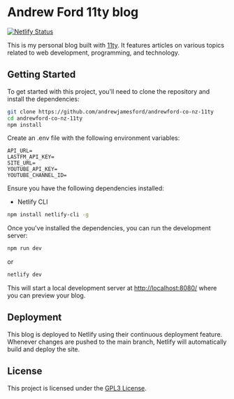# Andrew Ford 11ty blog

[![Netlify Status](https://api.netlify.com/api/v1/badges/f4b1e9ee-d1f7-4070-9fe6-f865eb782feb/deploy-status)](https://app.netlify.com/sites/andrewford-co-nz/deploys)

This is my personal blog built with [11ty](https://www.11ty.dev/). It features articles on various topics related to web development, programming, and technology.

## Getting Started

To get started with this project, you'll need to clone the repository and install the dependencies:

```bash
git clone https://github.com/andrewjamesford/andrewford-co-nz-11ty
cd andrewford-co-nz-11ty
npm install
```

Create an .env file with the following environment variables:

```env
API_URL=
LASTFM_API_KEY=
SITE_URL=
YOUTUBE_API_KEY=
YOUTUBE_CHANNEL_ID=
```

Ensure you have the following dependencies installed:

- Netlify CLI

```sh
npm install netlify-cli -g
```

Once you've installed the dependencies, you can run the development server:

```sh
npm run dev
```

or

```sh
netlify dev
```

This will start a local development server at [http://localhost:8080/](http://localhost:8080/) where you can preview your blog.

## Deployment

This blog is deployed to Netlify using their continuous deployment feature. Whenever changes are pushed to the main branch, Netlify will automatically build and deploy the site.

## License

This project is licensed under the [GPL3 License](https://github.com/andrewjamesford/andrewford-co-nz-11ty/main/LICENSE).
